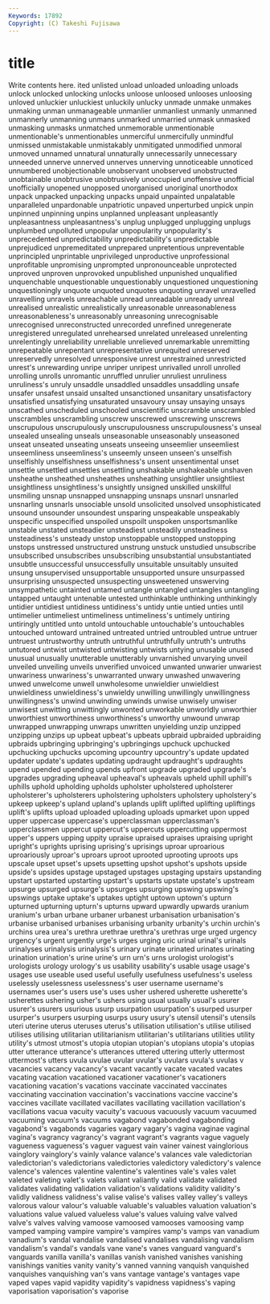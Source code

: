 ```yaml
---
Keywords: 17892 
Copyright: (C) Takeshi Fujisawa
---
```


# title

Write contents here.
ited unlisted unload
unloaded unloading unloads unlock unlocked unlocking unlocks unloose unloosed unlooses
unloosing unloved unluckier unluckiest unluckily unlucky unmade unmake unmakes unmaking
unman unmanageable unmanlier unmanliest unmanly unmanned unmannerly unmanning unmans unmarked
unmarried unmask unmasked unmasking unmasks unmatched unmemorable unmentionable unmentionable's unmentionables
unmerciful unmercifully unmindful unmissed unmistakable unmistakably unmitigated unmodified unmoral unmoved
unnamed unnatural unnaturally unnecessarily unnecessary unneeded unnerve unnerved unnerves unnerving
unnoticeable unnoticed unnumbered unobjectionable unobservant unobserved unobstructed unobtainable unobtrusive unobtrusively
unoccupied unoffensive unofficial unofficially unopened unopposed unorganised unoriginal unorthodox unpack
unpacked unpacking unpacks unpaid unpainted unpalatable unparalleled unpardonable unpatriotic unpaved
unperturbed unpick unpin unpinned unpinning unpins unplanned unpleasant unpleasantly unpleasantness
unpleasantness's unplug unplugged unplugging unplugs unplumbed unpolluted unpopular unpopularity unpopularity's
unprecedented unpredictability unpredictability's unpredictable unprejudiced unpremeditated unprepared unpretentious unpreventable unprincipled
unprintable unprivileged unproductive unprofessional unprofitable unpromising unprompted unpronounceable unprotected unproved
unproven unprovoked unpublished unpunished unqualified unquenchable unquestionable unquestionably unquestioned unquestioning
unquestioningly unquote unquoted unquotes unquoting unravel unravelled unravelling unravels unreachable
unread unreadable unready unreal unrealised unrealistic unrealistically unreasonable unreasonableness unreasonableness's
unreasonably unreasoning unrecognisable unrecognised unreconstructed unrecorded unrefined unregenerate unregistered unregulated
unrehearsed unrelated unreleased unrelenting unrelentingly unreliability unreliable unrelieved unremarkable unremitting
unrepeatable unrepentant unrepresentative unrequited unreserved unreservedly unresolved unresponsive unrest unrestrained
unrestricted unrest's unrewarding unripe unriper unripest unrivalled unroll unrolled unrolling
unrolls unromantic unruffled unrulier unruliest unruliness unruliness's unruly unsaddle unsaddled
unsaddles unsaddling unsafe unsafer unsafest unsaid unsalted unsanctioned unsanitary unsatisfactory
unsatisfied unsatisfying unsaturated unsavoury unsay unsaying unsays unscathed unscheduled unschooled
unscientific unscramble unscrambled unscrambles unscrambling unscrew unscrewed unscrewing unscrews unscrupulous
unscrupulously unscrupulousness unscrupulousness's unseal unsealed unsealing unseals unseasonable unseasonably unseasoned
unseat unseated unseating unseats unseeing unseemlier unseemliest unseemliness unseemliness's unseemly
unseen unseen's unselfish unselfishly unselfishness unselfishness's unsent unsentimental unset unsettle
unsettled unsettles unsettling unshakable unshakeable unshaven unsheathe unsheathed unsheathes unsheathing
unsightlier unsightliest unsightliness unsightliness's unsightly unsigned unskilled unskillful unsmiling unsnap
unsnapped unsnapping unsnaps unsnarl unsnarled unsnarling unsnarls unsociable unsold unsolicited
unsolved unsophisticated unsound unsounder unsoundest unsparing unspeakable unspeakably unspecific unspecified
unspoiled unspoilt unspoken unsportsmanlike unstable unstated unsteadier unsteadiest unsteadily unsteadiness
unsteadiness's unsteady unstop unstoppable unstopped unstopping unstops unstressed unstructured unstrung
unstuck unstudied unsubscribe unsubscribed unsubscribes unsubscribing unsubstantial unsubstantiated unsubtle unsuccessful
unsuccessfully unsuitable unsuitably unsuited unsung unsupervised unsupportable unsupported unsure unsurpassed
unsurprising unsuspected unsuspecting unsweetened unswerving unsympathetic untainted untamed untangle untangled
untangles untangling untapped untaught untenable untested unthinkable unthinking unthinkingly untidier
untidiest untidiness untidiness's untidy untie untied unties until untimelier untimeliest
untimeliness untimeliness's untimely untiring untiringly untitled unto untold untouchable untouchable's
untouchables untouched untoward untrained untreated untried untroubled untrue untruer untruest
untrustworthy untruth untruthful untruthfully untruth's untruths untutored untwist untwisted untwisting
untwists untying unusable unused unusual unusually unutterable unutterably unvarnished unvarying
unveil unveiled unveiling unveils unverified unvoiced unwanted unwarier unwariest unwariness
unwariness's unwarranted unwary unwashed unwavering unwed unwelcome unwell unwholesome unwieldier
unwieldiest unwieldiness unwieldiness's unwieldy unwilling unwillingly unwillingness unwillingness's unwind unwinding
unwinds unwise unwisely unwiser unwisest unwitting unwittingly unwonted unworkable unworldly
unworthier unworthiest unworthiness unworthiness's unworthy unwound unwrap unwrapped unwrapping unwraps
unwritten unyielding unzip unzipped unzipping unzips up upbeat upbeat's upbeats
upbraid upbraided upbraiding upbraids upbringing upbringing's upbringings upchuck upchucked upchucking
upchucks upcoming upcountry upcountry's update updated updater update's updates updating
updraught updraught's updraughts upend upended upending upends upfront upgrade upgraded
upgrade's upgrades upgrading upheaval upheaval's upheavals upheld uphill uphill's uphills
uphold upholding upholds upholster upholstered upholsterer upholsterer's upholsterers upholstering upholsters
upholstery upholstery's upkeep upkeep's upland upland's uplands uplift uplifted uplifting
upliftings uplift's uplifts upload uploaded uploading uploads upmarket upon upped
upper uppercase uppercase's upperclassman upperclassman's upperclassmen uppercut uppercut's uppercuts uppercutting
uppermost upper's uppers upping uppity upraise upraised upraises upraising upright
upright's uprights uprising uprising's uprisings uproar uproarious uproariously uproar's uproars
uproot uprooted uprooting uproots ups upscale upset upset's upsets upsetting
upshot upshot's upshots upside upside's upsides upstage upstaged upstages upstaging
upstairs upstanding upstart upstarted upstarting upstart's upstarts upstate upstate's upstream
upsurge upsurged upsurge's upsurges upsurging upswing upswing's upswings uptake uptake's
uptakes uptight uptown uptown's upturn upturned upturning upturn's upturns upward
upwardly upwards uranium uranium's urban urbane urbaner urbanest urbanisation urbanisation's
urbanise urbanised urbanises urbanising urbanity urbanity's urchin urchin's urchins urea
urea's urethra urethrae urethra's urethras urge urged urgency urgency's urgent
urgently urge's urges urging uric urinal urinal's urinals urinalyses urinalysis
urinalysis's urinary urinate urinated urinates urinating urination urination's urine urine's
urn urn's urns urologist urologist's urologists urology urology's us usability
usability's usable usage usage's usages use useable used useful usefully
usefulness usefulness's useless uselessly uselessness uselessness's user username username's usernames
user's users use's uses usher ushered usherette usherette's usherettes ushering
usher's ushers using usual usually usual's usurer usurer's usurers usurious
usurp usurpation usurpation's usurped usurper usurper's usurpers usurping usurps usury
usury's utensil utensil's utensils uteri uterine uterus uteruses uterus's utilisation
utilisation's utilise utilised utilises utilising utilitarian utilitarianism utilitarian's utilitarians utilities
utility utility's utmost utmost's utopia utopian utopian's utopians utopia's utopias
utter utterance utterance's utterances uttered uttering utterly uttermost uttermost's utters
uvula uvulae uvular uvular's uvulars uvula's uvulas v vacancies vacancy
vacancy's vacant vacantly vacate vacated vacates vacating vacation vacationed vacationer
vacationer's vacationers vacationing vacation's vacations vaccinate vaccinated vaccinates vaccinating vaccination
vaccination's vaccinations vaccine vaccine's vaccines vacillate vacillated vacillates vacillating vacillation
vacillation's vacillations vacua vacuity vacuity's vacuous vacuously vacuum vacuumed vacuuming
vacuum's vacuums vagabond vagabonded vagabonding vagabond's vagabonds vagaries vagary vagary's
vagina vaginae vaginal vagina's vagrancy vagrancy's vagrant vagrant's vagrants vague
vaguely vagueness vagueness's vaguer vaguest vain vainer vainest vainglorious vainglory
vainglory's vainly valance valance's valances vale valedictorian valedictorian's valedictorians valedictories
valedictory valedictory's valence valence's valences valentine valentine's valentines vale's vales
valet valeted valeting valet's valets valiant valiantly valid validate validated
validates validating validation validation's validations validity validity's validly validness validness's
valise valise's valises valley valley's valleys valorous valour valour's valuable
valuable's valuables valuation valuation's valuations value valued valueless value's values
valuing valve valved valve's valves valving vamoose vamoosed vamooses vamoosing
vamp vamped vamping vampire vampire's vampires vamp's vamps van vanadium
vanadium's vandal vandalise vandalised vandalises vandalising vandalism vandalism's vandal's vandals
vane vane's vanes vanguard vanguard's vanguards vanilla vanilla's vanillas vanish
vanished vanishes vanishing vanishings vanities vanity vanity's vanned vanning vanquish
vanquished vanquishes vanquishing van's vans vantage vantage's vantages vape vaped
vapes vapid vapidity vapidity's vapidness vapidness's vaping vaporisation vaporisation's vaporise
